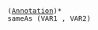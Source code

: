 <pre class="highlight highlight-html">
(<a href="#Annotation-Syntax">Annotation</a>)*
sameAs (VAR1 , VAR2)
</pre>
